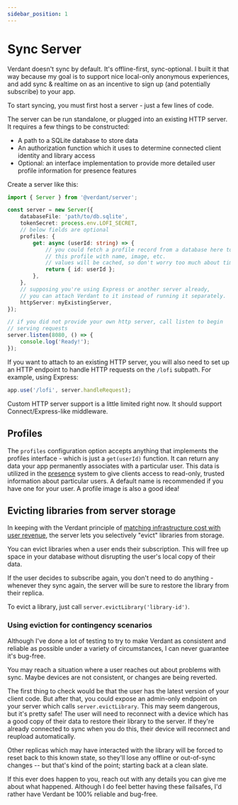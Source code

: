```yaml
---
sidebar_position: 1
---
```


# Sync Server

Verdant doesn't sync by default. It's offline-first, sync-optional. I built it that way because my goal is to support nice local-only anonymous experiences, and add sync & realtime on as an incentive to sign up (and potentially subscribe) to your app.

To start syncing, you must first host a server - just a few lines of code.

The server can be run standalone, or plugged into an existing HTTP server. It requires a few things to be constructed:

- A path to a SQLite database to store data
- An authorization function which it uses to determine connected client identity and library access
- Optional: an interface implementation to provide more detailed user profile information for presence features

Create a server like this:

```ts
import { Server } from '@verdant/server';

const server = new Server({
	databaseFile: 'path/to/db.sqlite',
	tokenSecret: process.env.LOFI_SECRET,
	// below fields are optional
	profiles: {
		get: async (userId: string) => {
			// you could fetch a profile record from a database here to augment
			// this profile with name, image, etc.
			// values will be cached, so don't worry too much about timing.
			return { id: userId };
		},
	},
	// supposing you're using Express or another server already,
	// you can attach Verdant to it instead of running it separately.
	httpServer: myExistingServer,
});

// if you did not provide your own http server, call listen to begin
// serving requests
server.listen(8080, () => {
	console.log('Ready!');
});
```

If you want to attach to an existing HTTP server, you will also need to set up an HTTP endpoint to handle HTTP requests on the `/lofi` subpath. For example, using Express:

```ts
app.use('/lofi', server.handleRequest);
```

Custom HTTP server support is a little limited right now. It should support Connect/Express-like middleware.

## Profiles

The `profiles` configuration option accepts anything that implements the profiles interface - which is just a `get(userId)` function. It can return any data your app permanently associates with a particular user. This data is utilized in the [presence](./presence) system to give clients access to read-only, trusted information about particular users. A default name is recommended if you have one for your user. A profile image is also a good idea!

## Evicting libraries from server storage

In keeping with the Verdant principle of [matching infrastructure cost with user revenue](../manifesto), the server lets you selectively "evict" libraries from storage.

You can evict libraries when a user ends their subscription. This will free up space in your database without disrupting the user's local copy of their data.

If the user decides to subscribe again, you don't need to do anything - whenever they sync again, the server will be sure to restore the library from their replica.

To evict a library, just call `server.evictLibrary('library-id')`.

### Using eviction for contingency scenarios

Although I've done a lot of testing to try to make Verdant as consistent and reliable as possible under a variety of circumstances, I can never guarantee it's bug-free.

You may reach a situation where a user reaches out about problems with sync. Maybe devices are not consistent, or changes are being reverted.

The first thing to check would be that the user has the latest version of your client code. But after that, you could expose an admin-only endpoint on your server which calls `server.evictLibrary`. This may seem dangerous, but it's pretty safe! The user will need to reconnect with a device which has a good copy of their data to restore their library to the server. If they're already connected to sync when you do this, their device will reconnect and reupload automatically.

Other replicas which may have interacted with the library will be forced to reset back to this known state, so they'll lose any offline or out-of-sync changes -- but that's kind of the point; starting back at a clean slate.

If this ever does happen to you, reach out with any details you can give me about what happened. Although I do feel better having these failsafes, I'd rather have Verdant be 100% reliable and bug-free.
